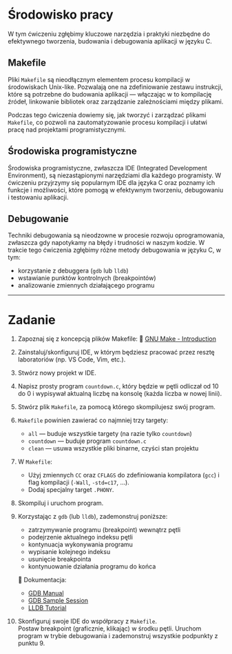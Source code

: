 # Środowisko pracy

W tym ćwiczeniu zgłębimy kluczowe narzędzia i praktyki niezbędne do efektywnego tworzenia, budowania i debugowania aplikacji w języku C.

## Makefile

Pliki `Makefile` są nieodłącznym elementem procesu kompilacji w środowiskach Unix-like. Pozwalają one na zdefiniowanie zestawu instrukcji, które są potrzebne do budowania aplikacji — włączając w to kompilację źródeł, linkowanie bibliotek oraz zarządzanie zależnościami między plikami.

Podczas tego ćwiczenia dowiemy się, jak tworzyć i zarządzać plikami `Makefile`, co pozwoli na zautomatyzowanie procesu kompilacji i ułatwi pracę nad projektami programistycznymi.

## Środowiska programistyczne

Środowiska programistyczne, zwłaszcza IDE (Integrated Development Environment), są niezastąpionymi narzędziami dla każdego programisty. W ćwiczeniu przyjrzymy się popularnym IDE dla języka C oraz poznamy ich funkcje i możliwości, które pomogą w efektywnym tworzeniu, debugowaniu i testowaniu aplikacji.

## Debugowanie

Techniki debugowania są nieodzowne w procesie rozwoju oprogramowania, zwłaszcza gdy napotykamy na błędy i trudności w naszym kodzie. W trakcie tego ćwiczenia zgłębimy różne metody debugowania w języku C, w tym:

- korzystanie z debuggera (`gdb` lub `lldb`)
- wstawianie punktów kontrolnych (breakpointów)
- analizowanie zmiennych działającego programu

---

# Zadanie

1. Zapoznaj się z koncepcją plików Makefile:  📖 [GNU Make - Introduction](https://www.gnu.org/software/make/manual/html_node/Introduction.html)

2. Zainstaluj/skonfiguruj IDE, w którym będziesz pracować przez resztę laboratoriów (np. VS Code, Vim, etc.).

3. Stwórz nowy projekt w IDE.

4. Napisz prosty program `countdown.c`, który będzie w pętli odliczał od 10 do 0 i wypisywał aktualną liczbę na konsolę (każda liczba w nowej linii).

5. Stwórz plik `Makefile`, za pomocą którego skompilujesz swój program.

6. `Makefile` powinien zawierać co najmniej trzy targety:
    - `all` — buduje wszystkie targety (na razie tylko `countdown`)
    - `countdown` — buduje program `countdown.c`
    - `clean` — usuwa wszystkie pliki binarne, czyści stan projektu

7. W `Makefile`:
    - Użyj zmiennych `CC` oraz `CFLAGS` do zdefiniowania kompilatora (`gcc`) i flag kompilacji (`-Wall`, `-std=c17`, ...).
    - Dodaj specjalny target `.PHONY`.

8. Skompiluj i uruchom program.

9. Korzystając z `gdb` (lub `lldb`), zademonstruj poniższe:
    - zatrzymywanie programu (breakpoint) wewnątrz pętli
    - podejrzenie aktualnego indeksu pętli
    - kontynuacja wykonywania programu
    - wypisanie kolejnego indeksu
    - usunięcie breakpointa
    - kontynuowanie działania programu do końca

   🔗 Dokumentacja:
   - [GDB Manual](https://sourceware.org/gdb/current/onlinedocs/gdb.html/)
   - [GDB Sample Session](https://sourceware.org/gdb/current/onlinedocs/gdb.html/Sample-Session.html#Sample-Session)
   - [LLDB Tutorial](https://lldb.llvm.org/use/tutorial.html)

10. Skonfiguruj swoje IDE do współpracy z `Makefile`.  
    Postaw breakpoint (graficznie, klikając) w środku pętli. Uruchom program w trybie debugowania i zademonstruj wszystkie podpunkty z punktu 9.
